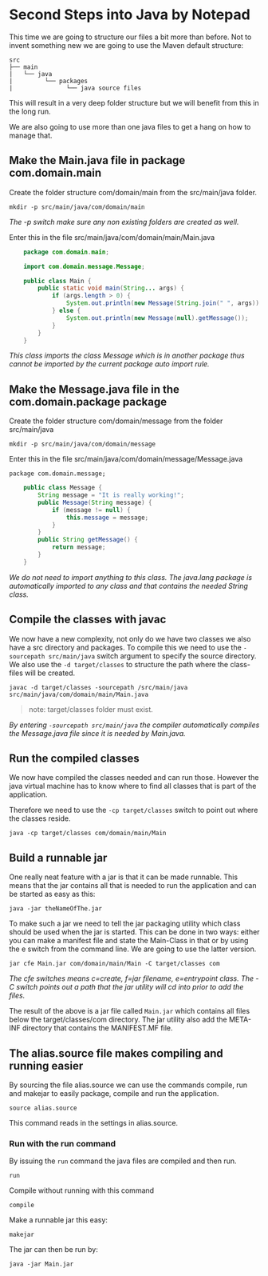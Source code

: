 




# Second Steps into Java by Notepad

This time we are going to structure our files a bit more than before.
Not to invent something new we are going to use the Maven default structure:

	src
	├── main
	|   └── java
	|		  └── packages
	|				└── java source files

This will result in a very deep folder structure but we will benefit from this in the long run.

We are also going to use more than one java files to get a hang on how to manage that.




## Make the Main.java file in package com.domain.main

Create the folder structure com/domain/main from the src/main/java folder.

	mkdir -p src/main/java/com/domain/main

_The -p switch make sure any non existing folders are created as well._

Enter this in the file src/main/java/com/domain/main/Main.java

```java
	package com.domain.main;

	import com.domain.message.Message;

	public class Main {
		public static void main(String... args) {
			if (args.length > 0) {
				System.out.println(new Message(String.join(" ", args)).getMessage());
			} else {
				System.out.println(new Message(null).getMessage());
			}
		}
	}
```

_This class imports the class Message which is in another package thus cannot be imported by the current package auto import rule._




## Make the Message.java file in the com.domain.package package

Create the folder structure com/domain/message from the folder src/main/java

	mkdir -p src/main/java/com/domain/message

Enter this in the file src/main/java/com/domain/message/Message.java

	package com.domain.message;

```java
	public class Message {
		String message = "It is really working!";
		public Message(String message) {
			if (message != null) {
				this.message = message;
			}
		}
		public String getMessage() {
			return message;
		}
	}
```

_We do not need to import anything to this class.
The java.lang package is automatically imported to any class and that contains the needed String class._




## Compile the classes with javac

We now have a new complexity, not only do we have two classes we also have a src directory and packages.
To compile this we need to use the `-sourcepath src/main/java` switch argument to specify the source directory.
We also use the `-d target/classes` to structure the path where the class-files will be created.

	javac -d target/classes -sourcepath /src/main/java src/main/java/com/domain/main/Main.java

> note: target/classes folder must exist.

_By entering `-sourcepath src/main/java` the compiler automatically compiles the Message.java file since it is needed by Main.java._




## Run the compiled classes

We now have compiled the classes needed and can run those.
However the java virtual machine has to know where to find all classes that is part of the application.

Therefore we need to use the `-cp target/classes` switch to point out where the classes reside.

	java -cp target/classes com/domain/main/Main




## Build a runnable jar

One really neat feature with a jar is that it can be made runnable.
This means that the jar contains all that is needed to run the application and can be started as easy as this:

	java -jar theNameOfThe.jar

To make such a jar we need to tell the jar packaging utility which class should be used when the jar is started.
This can be done in two ways: either you can make a manifest file and state the Main-Class in that or by using the e switch from the command line.
We are going to use the latter version.

	jar cfe Main.jar com/domain/main/Main -C target/classes com

_The cfe switches means c=create, f=jar filename, e=entrypoint class. The -C switch points out a path that the jar utility will cd into prior to add the files._

The result of the above is a jar file called `Main.jar` which contains all files below the target/classes/com directory.
The jar utility also add the META-INF directory that contains the MANIFEST.MF file.




## The alias.source file makes compiling and running easier

By sourcing the file alias.source we can use the commands compile, run and makejar to easily package, compile and run the application.

	source alias.source

This command reads in the settings in alias.source.



### Run with the run command

By issuing the `run` command the java files are compiled and then run.

	run

Compile without running with this command

	compile

Make a runnable jar this easy:

	makejar

The jar can then be run by:

	java -jar Main.jar
